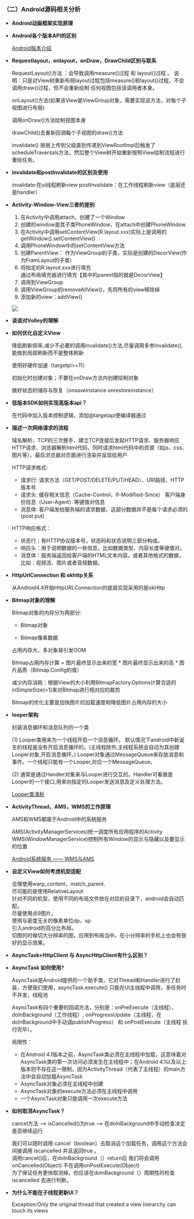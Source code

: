 ### （二）Android源码相关分析

* **Android动画框架实现原理**

* **Android各个版本API的区别**
  
  [Android版本介绍](https://developer.android.com/guide/topics/manifest/uses-sdk-element.html#uses)
  
* **Requestlayout，onlayout，onDraw，DrawChild区别与联系**

	RequestLayout()方法 ：会导致调用measure()过程 和 layout()过程 。 说明：只是对View树重新布局layout过程包括measure()和layout()过程，不会调用draw()过程，但不会重新绘制 任何视图包括该调用者本身。

	onLayout()方法(如果该View是ViewGroup对象，需要实现该方法，对每个子视图进行布局)

	调用onDraw()方法绘制视图本身

	drawChild()去重新回调每个子视图的draw()方法
	
	invalidate() 层层上传到父级直到传递到ViewRootImpl后触发了scheduleTraversals方法，然后整个View树开始重新按照View绘制流程进行重绘任务。
	
* **invalidate和postInvalidate的区别及使用**

	invalidate:在ui线程刷新view
	postInvalidate：在工作线程刷新view（底层还是handler）
	
* **Activity-Window-View三者的差别**</br>
	1. 在Activity中调用attach，创建了一个Window</br>
	2. 创建的window是其子类PhoneWindow，在attach中创建PhoneWindow</br>
	3. 在Activity中调用setContentView(R.layout.xxx)实际上是调用的getWindow().setContentView()</br>
	5. 调用PhoneWindow中的setContentView方法</br>
	6. 创建ParentView：
 作为ViewGroup的子类，实际是创建的DecorView(作为FramLayout的子类）</br>
	7. 将指定的R.layout.xxx进行填充</br>
通过布局填充器进行填充【其中的parent指的就是DecorView】
	8. 调用到ViewGroup</br>
	9. 调用ViewGroup的removeAllView()，先将所有的view移除掉</br>
	10. 添加新的view：addView()</br>

	![](https://upload-images.jianshu.io/upload_images/2412005-b52e5a25eaf57fbc.png?imageMogr2/auto-orient/)

* **谈谈对Volley的理解**

* **如何优化自定义View**

	降低刷新频率,减少不必要的调用invalidate()方法,尽量调用多参invalidate(),能做到局部刷新而不是整体刷新
	
	使用好硬件加速（targetpi>=11）
	
	初始化时创建对象；不要在onDraw方法内创建绘制对象
	
	做好状态的储存与恢复（onsaveinstance onrestoreinstance）
	
* **低版本SDK如何实现高版本api？**

	在代码中加入版本控制逻辑，添加@targetapi使编译器通过
	
* **描述一次网络请求的流程**
	
	域名解析、TCP的三次握手、建立TCP连接后发起HTTP请求、服务器响应HTTP请求、浏览器解析html代码，同时请求html代码中的资源（如js、css、图片等）、最后浏览器对页面进行渲染并呈现给用户
	
	HTTP请求格式:</br>
	* 请求行: 请求方法（GET/POST/DELETE/PUT/HEAD）、URI路径、HTTP版本号</br>
	* 请求头: 缓存相关信息（Cache-Control，If-Modified-Since）
	客户端身份信息（User-Agent）等键值对信息</br>
	* 消息体: 客户端发给服务端的请求数据，这部分数据并不是每个请求必须的(post put)

	HTTP响应格式：</br>
	
	* 状态行：有HTTP协议版本号，状态码和状态说明三部分构成。</br>
	* 响应头：用于说明数据的一些信息，比如数据类型、内容长度等键值对。</br>
	* 消息体：服务端返回给客户端的HTML文本内容。或者其他格式的数据，比如：视频流、图片或者音频数据。

* **HttpUrlConnection 和 okhttp关系**

	从Android4.4开始HttpURLConnection的底层实现采用的是okHttp
	
* **Bitmap对象的理解**

	Bitmap对象的内存分为两部分:

	* Bitmap对象

	* Bitmap像素数据
	
	占用内存大，多对象易引发OOM</br>
	
	Bitmap占用内存计算 = 图片最终显示出来的宽 * 图片最终显示出来的高 * 图片品质（Bitmap.Config的值）</br>
	
	减少内存消耗：根据View的大小利用BitmapFactory.Options计算合适的inSimpleSize(>1)来对Bitmap进行相对应的裁剪
	
	Bitmap的优化主要是加快图片的加载速度和降低图片占用内存的大小
	
* **looper架构**

	封装消息循环和消息队列的一个类
	
	(1) Looper类用来为一个线程开启一个消息循环。 默认情况下android中新诞生的线程是没有开启消息循环的。(主线程除外,主线程系统会自动为其创建Looper对象,开启消息循环。) Looper对象通过MessageQueue来存放消息和事件。一个线程只能有一个Looper,对应一个MessageQueue。
	
	(2) 通常是通过Handler对象来与Looper进行交互的。Handler可看做是Looper的一个接口,用来向指定的Looper发送消息及定义处理方法。
	
	[Looper类浅析](https://www.aliyun.com/jiaocheng/56571.html)
	
* **ActivityThread，AMS，WMS的工作原理**

	AMS和WMS都属于Android中的系统服务

	AMS(ActivityManagerServices)统一调度所有应用程序的Activity</br>
	WMS(WindowManagerService)控制所有Window的显示与隐藏以及要显示的位置
	
	[Android系统服务 —— WMS与AMS](https://www.jianshu.com/p/47eca41428d6)
	
* **自定义View如何考虑机型适配**

	合理使用warp_content，match_parent.</br>
	尽可能的是使用RelativeLayout</br>
	针对不同的机型，使用不同的布局文件放在对应的目录下，android会自动匹配。</br>
	尽量使用点9图片。</br>
	使用与密度无关的像素单位dp，sp</br>
	引入android的百分比布局。</br>
	切图的时候切大分辨率的图，应用到布局当中。在小分辨率的手机上也会有很好的显示效果。</br>
	
* **AsyncTask+HttpClient 与 AsyncHttpClient有什么区别？**

* **AsyncTask 如何使用?**

	AsyncTask是Android提供的一个助手类，它对Thread和Handler进行了封装，方便我们使用，asyncTask.execute() 只能在UI主线程中调用，多任务时不并发，线程池
	
	AsyncTask有四个重要的回调方法，分别是：onPreExecute（主线程）、doInBackground（工作线程）, onProgressUpdate（主线程，在doInBackground中手动调publishProgress） 和 onPostExecute（主线程 执行完毕）。
	
	局限性：
	
	* 在Android 4.1版本之前，AsyncTask类必须在主线程中加载，这意味着对AsyncTask类的第一次访问必须发生在主线程中；在Android 4.1以及以上版本则不存在这一限制，因为ActivityThread（代表了主线程）的main方法中会自动加载AsyncTask </br>
	* AsyncTask对象必须在主线程中创建 </br>
	* AsyncTask对象的execute方法必须在主线程中调用 </br>
	* 一个AsyncTask对象只能调用一次execute方法

* **如何取消AsyncTask？**

	cancel方法 --> isCancelled()为true --> 在doInBackground中手动检查决定是否继续运行
	
	我们可以随时调用 cancel（boolean）去取消这个加载任务，调用这个方法会间接调用 iscancelled 并且返回true 。</br>
调用cancel()后，在doInBackground（）return后 我们将会调用onCancelled(Object) 不在调用onPostExecute(Object)</br>
为了保证任务更快取消掉，你应该在doInBackground（）周期性的检查iscancelled 去进行判断。</br>

* **为什么不能在子线程更新UI？**

	Exception:Only the original thread that created a view hierarchy can touch its views
	